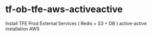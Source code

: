 # tf-ob-tfe-aws-activeactive
Install TFE Prod External Services ( Redis + S3 + DB ) active-active installation AWS
